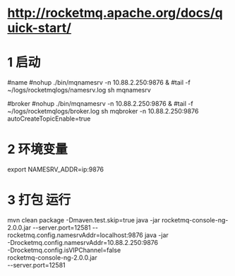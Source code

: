 # http://rocketmq.apache.org/docs/quick-start/
# 1 启动
#name
#nohup ./bin/mqnamesrv -n 10.88.2.250:9876 &
#tail -f ~/logs/rocketmqlogs/namesrv.log
sh mqnamesrv

#broker
#nohup ./bin/mqnamesrv -n 10.88.2.250:9876 &
#tail -f ~/logs/rocketmqlogs/broker.log 
sh mqbroker -n 10.88.2.250:9876 autoCreateTopicEnable=true

# 2 环境变量
export NAMESRV_ADDR=ip:9876

# 3 打包 运行
mvn clean package -Dmaven.test.skip=true
java -jar rocketmq-console-ng-2.0.0.jar --server.port=12581 --rocketmq.config.namesrvAddr=localhost:9876
java -jar \
-Drocketmq.config.namesrvAddr=10.88.2.250:9876 \
-Drocketmq.config.isVIPChannel=false \
rocketmq-console-ng-2.0.0.jar \
--server.port=12581






